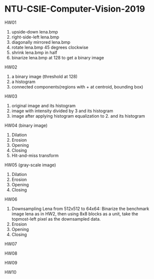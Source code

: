# NTU-CSIE-Computer-Vision-2019  
HW01
<ol>
  <li>upside-down lena.bmp</li>
  <li>right-side-left lena.bmp</li>
  <li>diagonally mirrored lena.bmp</li>
  <li>rotate lena.bmp 45 degrees clockwise</li>
  <li>shrink lena.bmp in half</li>
  <li>binarize lena.bmp at 128 to get a binary image</li>
</ol>
HW02
<ol>
  <li>a binary image (threshold at 128)</li>
  <li>a histogram</li>
  <li>connected components(regions with + at centroid, bounding box)</li>
</ol>
HW03
<ol>
  <li>original image and its histogram</li>
  <li>image with intensity divided by 3 and its histogram</li>
  <li>image after applying histogram equalization to 2. and its histogram</li>
</ol>
HW04 (binary image)
<ol>
  <li>Dilation</li>
  <li>Erosion</li>
  <li>Opening</li>
  <li>Closing</li>
  <li>Hit-and-miss transform</li>
</ol>
HW05 (gray-scale image)
<ol>
  <li>Dilation</li>
  <li>Erosion</li>
  <li>Opening</li>
  <li>Closing</li>
</ol>
HW06
<ol>
  <li>Downsampling Lena from 512x512 to 64x64:  
  Binarize the benchmark image lena as in HW2, then using 8x8 blocks as a unit, take the topmost-left pixel as the downsampled data.</li>
  <li>Erosion</li>
  <li>Opening</li>
  <li>Closing</li>
</ol>
HW07

HW08

HW09

HW10

